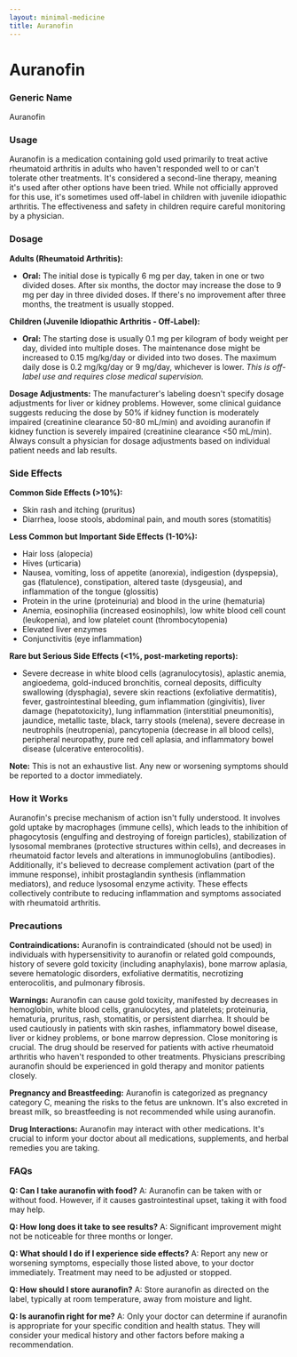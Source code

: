 ```yaml
---
layout: minimal-medicine
title: Auranofin
---
```


# Auranofin
### Generic Name
Auranofin

### Usage
Auranofin is a medication containing gold used primarily to treat active rheumatoid arthritis in adults who haven't responded well to or can't tolerate other treatments.  It's considered a second-line therapy, meaning it's used after other options have been tried.  While not officially approved for this use, it's sometimes used off-label in children with juvenile idiopathic arthritis.  The effectiveness and safety in children require careful monitoring by a physician.

### Dosage

**Adults (Rheumatoid Arthritis):**

* **Oral:** The initial dose is typically 6 mg per day, taken in one or two divided doses.  After six months, the doctor may increase the dose to 9 mg per day in three divided doses.  If there's no improvement after three months, the treatment is usually stopped.

**Children (Juvenile Idiopathic Arthritis - Off-Label):**

* **Oral:** The starting dose is usually 0.1 mg per kilogram of body weight per day, divided into multiple doses.  The maintenance dose might be increased to 0.15 mg/kg/day or divided into two doses.  The maximum daily dose is 0.2 mg/kg/day or 9 mg/day, whichever is lower.  *This is off-label use and requires close medical supervision.*

**Dosage Adjustments:**  The manufacturer's labeling doesn't specify dosage adjustments for liver or kidney problems. However, some clinical guidance suggests reducing the dose by 50% if kidney function is moderately impaired (creatinine clearance 50-80 mL/min) and avoiding auranofin if kidney function is severely impaired (creatinine clearance <50 mL/min).  Always consult a physician for dosage adjustments based on individual patient needs and lab results.


### Side Effects

**Common Side Effects (>10%):**

* Skin rash and itching (pruritus)
* Diarrhea, loose stools, abdominal pain, and mouth sores (stomatitis)

**Less Common but Important Side Effects (1-10%):**

* Hair loss (alopecia)
* Hives (urticaria)
* Nausea, vomiting, loss of appetite (anorexia), indigestion (dyspepsia), gas (flatulence), constipation, altered taste (dysgeusia), and inflammation of the tongue (glossitis)
* Protein in the urine (proteinuria) and blood in the urine (hematuria)
* Anemia, eosinophilia (increased eosinophils), low white blood cell count (leukopenia), and low platelet count (thrombocytopenia)
* Elevated liver enzymes
* Conjunctivitis (eye inflammation)


**Rare but Serious Side Effects (<1%, post-marketing reports):**

* Severe decrease in white blood cells (agranulocytosis), aplastic anemia, angioedema, gold-induced bronchitis, corneal deposits, difficulty swallowing (dysphagia), severe skin reactions (exfoliative dermatitis), fever, gastrointestinal bleeding, gum inflammation (gingivitis), liver damage (hepatotoxicity), lung inflammation (interstitial pneumonitis), jaundice, metallic taste, black, tarry stools (melena), severe decrease in neutrophils (neutropenia), pancytopenia (decrease in all blood cells), peripheral neuropathy, pure red cell aplasia, and inflammatory bowel disease (ulcerative enterocolitis).


**Note:** This is not an exhaustive list.  Any new or worsening symptoms should be reported to a doctor immediately.


### How it Works

Auranofin's precise mechanism of action isn't fully understood.  It involves gold uptake by macrophages (immune cells), which leads to the inhibition of phagocytosis (engulfing and destroying of foreign particles), stabilization of lysosomal membranes (protective structures within cells), and decreases in rheumatoid factor levels and alterations in immunoglobulins (antibodies).  Additionally, it's believed to decrease complement activation (part of the immune response), inhibit prostaglandin synthesis (inflammation mediators), and reduce lysosomal enzyme activity.  These effects collectively contribute to reducing inflammation and symptoms associated with rheumatoid arthritis.

### Precautions

**Contraindications:** Auranofin is contraindicated (should not be used) in individuals with hypersensitivity to auranofin or related gold compounds, history of severe gold toxicity (including anaphylaxis), bone marrow aplasia, severe hematologic disorders, exfoliative dermatitis, necrotizing enterocolitis, and pulmonary fibrosis.

**Warnings:**  Auranofin can cause gold toxicity, manifested by decreases in hemoglobin, white blood cells, granulocytes, and platelets; proteinuria, hematuria, pruritus, rash, stomatitis, or persistent diarrhea.  It should be used cautiously in patients with skin rashes, inflammatory bowel disease, liver or kidney problems, or bone marrow depression. Close monitoring is crucial.  The drug should be reserved for patients with active rheumatoid arthritis who haven't responded to other treatments.  Physicians prescribing auranofin should be experienced in gold therapy and monitor patients closely.


**Pregnancy and Breastfeeding:** Auranofin is categorized as pregnancy category C, meaning the risks to the fetus are unknown. It's also excreted in breast milk, so breastfeeding is not recommended while using auranofin.

**Drug Interactions:**  Auranofin may interact with other medications.  It's crucial to inform your doctor about all medications, supplements, and herbal remedies you are taking.


### FAQs

**Q: Can I take auranofin with food?** A:  Auranofin can be taken with or without food. However, if it causes gastrointestinal upset, taking it with food may help.

**Q: How long does it take to see results?** A:  Significant improvement might not be noticeable for three months or longer.

**Q: What should I do if I experience side effects?** A:  Report any new or worsening symptoms, especially those listed above, to your doctor immediately.  Treatment may need to be adjusted or stopped.

**Q: How should I store auranofin?** A: Store auranofin as directed on the label, typically at room temperature, away from moisture and light.

**Q: Is auranofin right for me?** A:  Only your doctor can determine if auranofin is appropriate for your specific condition and health status.  They will consider your medical history and other factors before making a recommendation.
